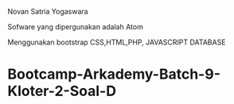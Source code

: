 Novan Satria Yogaswara

Sofware yang dipergunakan adalah Atom 

Menggunakan bootstrap
 CSS,HTML,PHP, JAVASCRIPT
 DATABASE
 
# Bootcamp-Arkademy-Batch-9-Kloter-2-Soal-D
